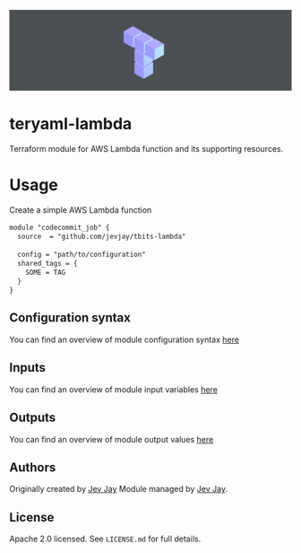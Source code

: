 ![teryaml logo](./img/tbits-logo.png)

# teryaml-lambda

Terraform module for AWS Lambda function and its supporting resources.

# Usage

Create a simple AWS Lambda function

```hcl
module "codecommit_job" {
  source  = "github.com/jevjay/tbits-lambda"

  config = "path/to/configuration"
  shared_tags = {
    SOME = TAG
  }
}
```

## Configuration syntax

You can find an overview of module configuration syntax [here](docs/configuration.md)

## Inputs

You can find an overview of module input variables [here](docs/in.md)

## Outputs

You can find an overview of module output values [here](docs/out.md)

## Authors

Originally created by [Jev Jay](https://github.com/jevjay)
Module managed by [Jev Jay](https://github.com/jevjay).

## License

Apache 2.0 licensed. See `LICENSE.md` for full details.
